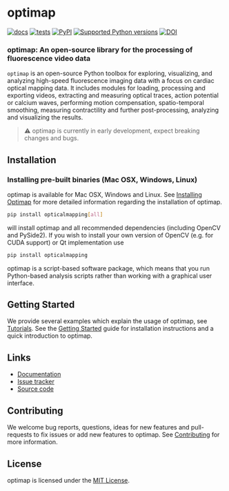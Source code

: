 # optimap
[![docs](https://readthedocs.org/projects/optimap/badge/?version=latest&style=)](https://optimap.readthedocs.org)
[![tests](https://github.com/cardiacvision/optimap/actions/workflows/main.yml/badge.svg)](https://github.com/cardiacvision/optimap/actions/workflows/main.yml)
[![PyPI](https://img.shields.io/pypi/v/opticalmapping.svg)](https://pypi.org/project/opticalmapping/)
[![Supported Python versions](https://img.shields.io/pypi/pyversions/opticalmapping.svg)](https://python.org)
[![DOI](https://zenodo.org/badge/677528623.svg)](https://zenodo.org/badge/latestdoi/677528623)


### optimap: An open-source library for the processing of fluorescence video data

``optimap`` is an open-source Python toolbox for exploring, visualizing, and analyzing high-speed fluorescence imaging data with a focus on cardiac optical mapping data. It includes modules for loading, processing and exporting videos, extracting and measuring optical traces, action potential or calcium waves, performing motion compensation, spatio-temporal smoothing, measuring contractility and further post-processing, analyzing and visualizing the results.

> ⚠️ optimap is currently in early development, expect breaking changes and bugs.

## Installation
### Installing pre-built binaries (Mac OSX, Windows, Linux)

optimap is available for Mac OSX, Windows and Linux. See [Installing Optimap](https://optimap.readthedocs.io/en/latest/chapters/getting_started/#installing-optimap) for more detailed information regarding the installation of optimap.

```bash
pip install opticalmapping[all]
```

will install optimap and all recommended dependencies (including OpenCV and PySide2). If you wish to install your own version of OpenCV (e.g. for CUDA support) or Qt implementation use

```bash
pip install opticalmapping
```
optimap is a script-based software package, which means that you run Python-based analysis scripts rather than working with a graphical user interface.

## Getting Started
We provide several examples which explain the usage of optimap, see [Tutorials](https://optimap.readthedocs.io/en/latest/tutorials/basics/). See the [Getting Started](https://optimap.readthedocs.io/en/latest/chapters/getting_started/) guide for installation instructions and a quick introduction to optimap.

## Links

* [Documentation](https://optimap.readthedocs.io)
* [Issue tracker](https://github.com/cardiacvision/optimap/issues)
* [Source code](https://github.com/cardiacvision/optimap)

## Contributing

We welcome bug reports, questions, ideas for new features and pull-requests to fix issues or add new features to optimap. See [Contributing](https://optimap.readthedocs.io/en/latest/chapters/contributing/) for more information.

## License

optimap is licensed under the [MIT License](https://github.com/cardiacvision/optimap/blob/main/LICENSE.md).